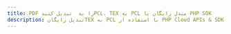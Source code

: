 ---title: PDF را به  تبدیل کنیدPCL، TEX به PCL مبدل رایگان یا PHP SDKdescription: تبدیل رایگانTEX به PCL با استفاده از PHP Cloud APIs & SDK همچنین اسناد PDF را در Cloud ایجاد، ویرایش و رندر کنید.---